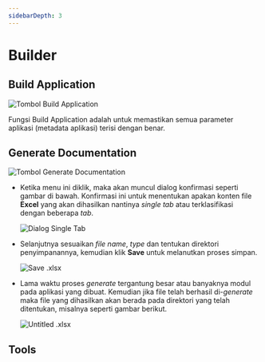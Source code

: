 ```yaml
---
sidebarDepth: 3
---
```


# Builder

## Build Application

![Tombol Build Application](/images/btn-build-app.png)

Fungsi Build Application adalah untuk memastikan semua parameter aplikasi (metadata aplikasi) terisi dengan benar.

## Generate Documentation

![Tombol Generate Documentation](/images/btn-gen-doc.png)

- Ketika menu ini diklik, maka akan muncul dialog konfirmasi seperti gambar di bawah. Konfirmasi ini untuk menentukan apakan konten file **Excel** yang akan dihasilkan nantinya _single tab_ atau terklasifikasi dengan beberapa _tab_.

  ![Dialog Single Tab](/images/dialog-single-tab.png)

- Selanjutnya sesuaikan _file name_, _type_ dan tentukan direktori penyimpanannya, kemudian klik **Save** untuk melanutkan proses simpan.

  ![Save .xlsx](/images/save-xlsx.png)

- Lama waktu proses _generate_ tergantung besar atau banyaknya modul pada aplikasi yang dibuat. Kemudian jika file telah berhasil di-_generate_ maka file yang dihasilkan akan berada pada direktori yang telah ditentukan, misalnya seperti gambar berikut.

  ![Untitled .xlsx](/images/untitled-xlsx.png)

## Tools
